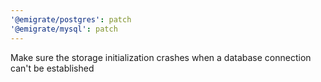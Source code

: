 ```yaml
---
'@emigrate/postgres': patch
'@emigrate/mysql': patch
---
```


Make sure the storage initialization crashes when a database connection can't be established
